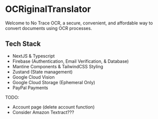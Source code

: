 # OCRiginalTranslator

Welcome to No Trace OCR, a secure, convenient, and affordable way to convert documents using OCR processes.

## Tech Stack

- NextJS & Typescript
- Firebase (Authentication, Email Verification, & Database)
- Mantine Components & TailwindCSS Styling
- Zustand (State management)
- Google Cloud Vision
- Google Cloud Storage (Ephemeral Only)
- PayPal Payments

TODO:

- Account page (delete account function)
- Consider Amazon Textract???
